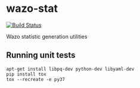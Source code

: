# wazo-stat
[![Build Status](https://jenkins.wazo.community/buildStatus/icon?job=wazo-stat)](https://jenkins.wazo.community/job/wazo-stat)

Wazo statistic generation utilities


## Running unit tests

```shell
apt-get install libpq-dev python-dev libyaml-dev
pip install tox
tox --recreate -e py37
```
